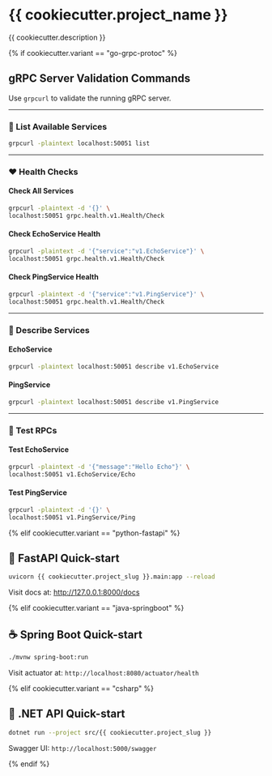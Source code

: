 # {{ cookiecutter.project_name }}

{{ cookiecutter.description }}

{% if cookiecutter.variant == "go-grpc-protoc" %}
## gRPC Server Validation Commands

Use `grpcurl` to validate the running gRPC server.

---

### 🔎 List Available Services

```bash
grpcurl -plaintext localhost:50051 list
```

---

### ❤️ Health Checks

#### Check All Services

```bash
grpcurl -plaintext -d '{}' \
localhost:50051 grpc.health.v1.Health/Check
```

#### Check EchoService Health

```bash
grpcurl -plaintext -d '{"service":"v1.EchoService"}' \
localhost:50051 grpc.health.v1.Health/Check
```

#### Check PingService Health

```bash
grpcurl -plaintext -d '{"service":"v1.PingService"}' \
localhost:50051 grpc.health.v1.Health/Check
```

---

### 📘 Describe Services

#### EchoService

```bash
grpcurl -plaintext localhost:50051 describe v1.EchoService
```

#### PingService

```bash
grpcurl -plaintext localhost:50051 describe v1.PingService
```

---

### 🧪 Test RPCs

#### Test EchoService

```bash
grpcurl -plaintext -d '{"message":"Hello Echo"}' \
localhost:50051 v1.EchoService/Echo
```

#### Test PingService

```bash
grpcurl -plaintext -d '{}' \
localhost:50051 v1.PingService/Ping
```
{% elif cookiecutter.variant == "python-fastapi" %}
## 🚀 FastAPI Quick-start

```bash
uvicorn {{ cookiecutter.project_slug }}.main:app --reload
```

Visit docs at: <http://127.0.0.1:8000/docs>

{% elif cookiecutter.variant == "java-springboot" %}
## ☕ Spring Boot Quick-start

```bash
./mvnw spring-boot:run
```

Visit actuator at: `http://localhost:8080/actuator/health`

{% elif cookiecutter.variant == "csharp" %}
## 🔧 .NET API Quick-start

```bash
dotnet run --project src/{{ cookiecutter.project_slug }}
```

Swagger UI: `http://localhost:5000/swagger`

{% endif %}

